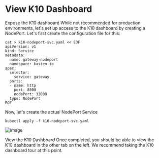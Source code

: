 # View K10 Dashboard
Expose the K10 dashboard
While not recommended for production environments, let's set up access to the K10 dashboard by creating a NodePort. Let's first create the configuration file for this:

```
cat > k10-nodeport-svc.yaml << EOF
apiVersion: v1
kind: Service
metadata:
  name: gateway-nodeport
  namespace: kasten-io
spec:
  selector:
    service: gateway
  ports:
  - name: http
    port: 8000
    nodePort: 32000
  type: NodePort
EOF
```

Now, let's create the actual NodePort Service

```
kubectl apply -f k10-nodeport-svc.yaml
```

![image](https://github.com/hoangtranson/kubernetes/assets/35447677/b3c4802d-4fc1-490e-9b35-6568bafffdd9)

View the K10 Dashboard
Once completed, you should be able to view the K10 dashboard in the other tab on the left. We recommend taking the K10 dashboard tour at this point.
